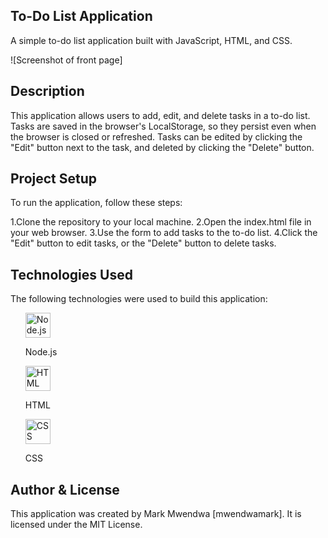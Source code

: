 ## To-Do List Application
A simple to-do list application built with JavaScript, HTML, and CSS.

![Screenshot of front page] 

## Description
This application allows users to add, edit, and delete tasks in a to-do list. Tasks are saved in the browser's LocalStorage, so they persist even when the browser is closed or refreshed. Tasks can be edited by clicking the "Edit" button next to the task, and deleted by clicking the "Delete" button.

## Project Setup
To run the application, follow these steps:

1.Clone the repository to your local machine.
2.Open the index.html file in your web browser.
3.Use the form to add tasks to the to-do list.
4.Click the "Edit" button to edit tasks, or the "Delete" button to delete tasks.
## Technologies Used
The following technologies were used to build this application:

<ul>

  <img src="https://www.vectorlogo.zone/logos/nodejs/nodejs-icon.svg" alt="Node.js" width="40" height="40"/>
<p>Node.js</p>
  <img src="https://www.vectorlogo.zone/logos/w3_html5/w3_html5-icon.svg" alt="HTML" width="40" height="40"/>
<p>HTML</p>
  <img src="https://www.vectorlogo.zone/logos/w3_css/w3_css-icon.svg" alt="CSS" width="40" height="40"/>
<p>CSS</p>
</p>
</ul>

## Author & License
This application was created by Mark Mwendwa [mwendwamark]. It is licensed under the MIT License.






